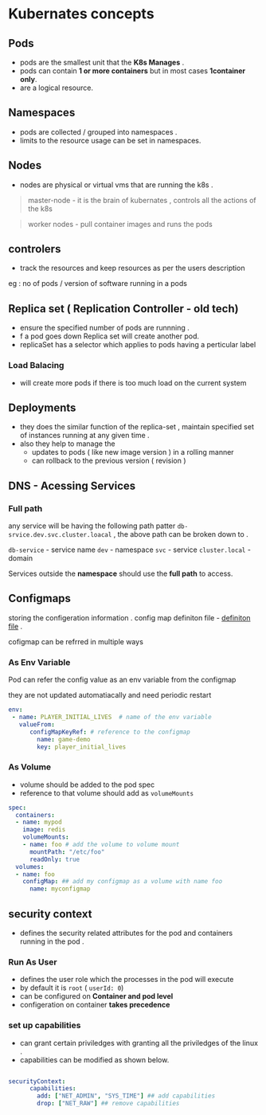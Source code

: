 # Kubernates concepts 

## Pods 

 - pods are the smallest unit that the **K8s Manages** . 
 - pods can contain **1 or more containers** but in most cases **1container only**. 
 - are a logical resource. 

## Namespaces 

- pods are collected / grouped into namespaces . 
- limits to the resource usage can be set in namespaces. 

## Nodes 

- nodes are physical or virtual vms that are running the k8s . 

> master-node - it is the brain of kubernates , controls all the actions of the k8s

> worker nodes - pull container images and runs the pods 

## controlers 

 - track the resources and keep resources as per the users description

 eg : no of pods / version of software running in a pods 

## Replica set ( Replication Controller - old tech) 

 - ensure the specified number of pods are runnning . 
 - f a pod goes down Replica set will create another pod. 
 - replicaSet has a selector which applies to pods having a perticular label

  ### Load Balacing 
  - will create more pods if there is too much load on the current system

## Deployments  
- they does the similar function of the replica-set , maintain specified set of instances running at any given time . 
- also they help to manage the 
  - updates to pods ( like new image version ) in a rolling manner 
  - can rollback to the previous version ( revision )

## DNS  - Acessing Services 

### Full path 
any service will be having the following path patter  `db-srvice.dev.svc.cluster.loacal` , the above path can be broken down to . 

`db-service` - service name 
`dev` - namespace 
`svc` - service 
`cluster.local` - domain 

Services outside the **namespace** should use the **full path** to access. 

## Configmaps 
storing the configeration information . 
config map definiton file - [definiton file](https://kubernetes.io/docs/concepts/configuration/configmap/#configmaps-and-pods) . 

cofigmap can be refrred in multiple ways 

### As Env Variable 

Pod can refer the config value as an env variable from the configmap 

they are not updated automatiacally and need periodic restart 

``` yaml
env:
 - name: PLAYER_INITIAL_LIVES  # name of the env variable                 
   valueFrom:
      configMapKeyRef: # reference to the configmap 
        name: game-demo           
        key: player_initial_lives
```

### As Volume 
- volume should be added to the pod spec 
- reference to that volume should add as `volumeMounts` 

``` yaml
spec:
  containers:
  - name: mypod
    image: redis
    volumeMounts:
    - name: foo # add the volume to volume mount
      mountPath: "/etc/foo"
      readOnly: true
  volumes:
  - name: foo
    configMap: ## add my configmap as a volume with name foo 
      name: myconfigmap
```

## security context 

- defines the security related attributes for the pod and containers running in the pod . 

### Run As User 

- defines the user role which the processes in the pod will execute 
- by default it is `root` ( `userId: 0`)
- can be configured on **Container and pod level**
- configeration on container **takes precedence**

### set up capabilities 

- can grant certain priviledges with granting all the priviledges of the linux . 
- capabilities can be modified as shown below.

``` yaml

securityContext:
      capabilities:
        add: ["NET_ADMIN", "SYS_TIME"] ## add capabilities 
        drop: ["NET_RAW"] ## remove capabilities 
